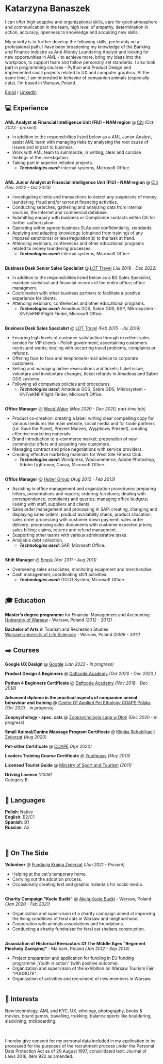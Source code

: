 # Katarzyna Banaszek

I can offer high adaptive and organizational skills, care for good atmosphere and communication in the team, high level of empathy, determination in action, accuracy, openness to knowledge and acquiring new skills.

My priority is to further develop the following skills, preferably on a professional path. 
I have been broadening my knowledge of the Banking and Finance industry as Anti-Money Laundering Analyst and looking for new opportunities in AML - to achieve more, bring my ideas into the workplace, to support team and follow personally set standards.
I also took part in programming courses - Python and Product Design and implemented small projects related to UX and computer graphics. At the same time, I am interested in behavior of companion animals (especially cats). I'm based in Warsaw, Poland. <br>

[Email](mailto:banaszek.kb@gmail.com) / [LinkedIn](https://www.linkedin.com/in/katarzyna-banaszek-201910141/) 


## 💻 Experience

**AML Analyst at Financial Intelligence Unit (FIU) - NAM region** @ [Citi]([https://www.citigroup.com/global) _(Oct 2023 - present)_ <br>
- In addition to the responsibilites listed below as a AML Junior Analyst, assist AML team with managing risks by analysing the root cause of issues and impact to business.
- Work with AML team to summarize, in writing, clear and concise findings of the investigation.
- Taking part in superior initiated projects.
  - **_Technologies used:_** Internal systems, Microsoft Office.
    <br><br>

**AML Junior Analyst at Financial Intelligence Unit (FIU) - NAM region** @ [Citi]([https://www.citigroup.com/global) _(Dec 2022 - Oct 2023)_ <br>
- Investigating clients and transactions to detect any suspicions of money laundering, fraud and/or terrorist financing activities.
- Conducting searches, gathering and analyzing data from internal sources, the Internet and commercial database.
- Submitting enquiry with business or Compliance contacts within Citi for further authorization. 
- Operating within agreed business SLAs and confidentiality, standards.
- Applying and adapting knowledge (obtained from training) of any imposed sanction(s) or laws/regulation(s) to the task at hand.
- Attending webinars, conferences and other educational programs related to money laundering processes.
  - **_Technologies used:_** Internal systems, Microsoft Office.
    <br><br>

**Business Desk Senior Sales Specialist** @ [LOT Travel](https://www.lottravel.com/dla-firm/) _(Jul 2019 - Dec 2022)_ <br>
- In addition to the responsibilites listed below as a BD Sales Specialist, maintain statistical and financial records of the entire office; office managment.
- Coordination with other business partners to facilitate a positive experience for clients.
- Attending webinars, conferences and other educational programs.
  - **_Technologies used:_** Amadeus GDS, Sabre GDS, BSP, Mikrosystem - KNF/eKNF/Flight Finder, Microsoft Office.
    <br><br>
    
**Business Desk Sales Specialist** @ [LOT Travel](https://www.lottravel.com/dla-firm/) _(Feb 2015 - Jul 2019)_ <br>
- Ensuring high levels of customer satisfaction through excellent sales service 
for VIP clients - Polish government; ascertaining customers needs and wants; dealing with occurring travel problems, complaints or refunds.
- Offering face to face and telephone/e-mail advice to corporate customers.
- Selling and managing airline reservations and tickets: ticket issue, voluntary and involuntary changes, ticket refunds in Amadeus and Sabre GDS systems.
- Following all companies policies and procedures.
  - **_Technologies used:_** Amadeus GDS, Sabre GDS, Mikrosystem - KNF/eKNF/Flight Finder, Microsoft Office.
    <br><br>
    
**Office Manager** @ [Wood Water](https://woodwater.eu/en/wood-water-2/) _(May 2020 - Dec 2020, part-time job)_ <br>
- Product co-creation: creating a label; writing clear compelling copy for various mediums like main website, social media and for trade partners (i.e. Save the Planet, Prezent Marzeń, Wyjątkowy Prezent); creating effective marketing materials.
- Brand introduction to e-commerce market; preparation of new commercial offers and acquiring new customers.
- Managing contract and price negotiations with service providers.
- Creating effective marketing materials for West Site Fitness Club.
  - **_Technologies used:_** Wordpress, Woocommerce, Adobe Photoshop, Adobe Lightroom, Canva, Microsoft Office.
<br><br>
    
**Office Manager** @ [Huber Group](https://www.hubergroup.com/pl/en/) _(Aug 2012 - Feb 2013)_ <br>
- Assisting in office management and organization procedures: preparing letters, presentations and reports; ordering furnitures; 
dealing with correspondence, complaints and queries; managing office budgets; liaising with staff, suppliers and clients.
- Sales order management and processing in SAP: creating, changing and displaying sales orders; product availability check; product allocation; sales order processing with customer down payment; sales order delivery; processing sales documents with customer expected prices; sales billing; claims, returns and refund managment.
- Supporting other teams with various administrative tasks.
- Amicable debt collection.
  - **_Technologies used:_** SAP, Microsoft Office.
<br><br>

**Shift Manager** @ [Empik](https://www.empik.com/) _(Apr 2011 - Aug 2011)_ <br>
- Overseeing sales associates; monitoring equipment and merchandise. 
- Cash management; coordinating shift activities.
  - **_Technologies used:_** GOLD System, Microsoft Office.
    <br><br>
    
## 🎓 Education

**Master’s degree programme** for Financial Management and Accounting<br>
[University of Warsaw](http://www.wz.uw.edu.pl/en) - Warsaw, Poland _(2012 - 2013)_

**Bachelor of Arts** in Tourism and Recreation Studies<br>
[Warsaw University of Life Sciences](https://www.sggw.edu.pl/en/) - Warsaw, Poland _(2008 - 2011)_

## ✒️ Courses

**Google UX Design** @ [Google](https://grow.google/certificates/ux-design/#?modal_active=none) _(Jan 2022 - in progress)_<br> 

**Product Design 4 Beginners** @ [Daftcode Academy](https://daftacademy.com/) _(Oct 2020 - Dec 2020 )_<br> 

**Python 4 Beginners Certificate** @ [Daftcode Academy](https://daftacademy.com/) _(Nov 2018 - Dec 2018)_<br> 

**Advanced diploma in the practical aspects of companion animal behaviour and training** @ [Centre Of Applied Pet Ethology COAPE Polska](https://coape.pl/behawiorysci-coape) _(Oct 2023 - in progress)_<br>

**Zoopsychology - spec. cats** @ [Zoopsychologia Łapa w Dłoń](https://www.zoopsychologialapawdlon.com/) _(Dec 2020 - in progress)_<br>

**Small Animal/Canine Massage Program Certificate** @ [Klinika Rehabilitacji Zwierząt](https://www.fizjopetmed.pl/) _(Aug 2020)_<br> 

**Pet-sitter Certificate** @ [COAPE](https://coape.pl/) _(Apr 2020)_ <br>

**Leaders Training Course Certificate** @ [Youthpass](https://www.youthpass.eu/en/) _(May 2013)_<br>

**Licensed Tourist Guide** @ [Ministry of Sport and Tourism](https://www.gov.pl/web/sport) _(2011)_<br> 

**Driving License** _(2008)_<br>
Category B
<br><br>

## 💬 Languages

**Polish**: Native <br>
**English**: B2/C1 <br>
**Spanish**: B1 <br>
**Russian**: A2 <br>
<br><br>

## 📌 On The Side

**Volunteer** @ [Fundacja Kraina Zwierząt](https://krainazwierzat.com.pl/) _(Jun 2021 - Present)_<br>
- Helping at the cat's temporary home.
- Carrying out the adoption process.
- Occasionally creating text and graphic materials for social media.
  <br><br>

**Charity Campaign "Kocie Budki"** @ [Akcja Kocie Budki](https://z-p42.www.instagram.com/akcjakociebudki/) - Warsaw, Poland _(Jan 2020 - Feb 2021)_<br>
- Organization and supervision of a charity campaign aimed at improving the living conditions of feral cats in Warsaw and neighborhood. 
- Cooperation with animals associations and foundations.
- Conducting a charity fundraiser for feral cat shelters construction.
  <br><br>
  
**Association of Historical Reenactors Of The Middle Ages "Regiment Piechoty Zaciężnej"** - Malbork, Poland _(Jan 2012 - Sep 2014)_ <br>
- Project preparation and application for funding in EU funding programme „Youth in action” (with positive outcome).
- Organization and supervision of the exhibition on Warsaw Tourism Fair "PODRÓŻE".
- Organization of activities and recruiment of new members in Warsaw. 
  <br><br>

## 🌟 Interests

New technology, AML and KYC, UX, ethology, photography, books & movies, board games, travelling, trekking, balance sports like bouldering, slacklining, trickboarding. <br>
<br><br>

I hereby give consent for my personal data included in my application to be processed for the purposes of the recruitment process under the
Personal Data Protection Act as of 29 August 1997, consolidated text: Journal of Laws 2016, item 922 as amended.


